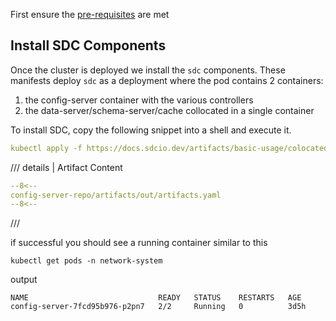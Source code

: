 <script type="text/javascript" src="https://viewer.diagrams.net/js/viewer-static.min.js" async></script>

First ensure the [pre-requisites](2_prereq.md) are met

## Install SDC Components

Once the cluster is deployed we install the `sdc` components. These manifests deploy `sdc` as a deployment where the pod contains 2 containers:

1. the config-server container with the various controllers
2. the data-server/schema-server/cache collocated in a single container

To install SDC, copy the following snippet into a shell and execute it.
```yaml
kubectl apply -f https://docs.sdcio.dev/artifacts/basic-usage/colocated.yaml
```

/// details | Artifact Content

```yaml
--8<--
config-server-repo/artifacts/out/artifacts.yaml
--8<--
```

///

if successful you should see a running container similar to this

```
kubectl get pods -n network-system
```

output

```
NAME                             READY   STATUS    RESTARTS   AGE
config-server-7fcd95b976-p2pn7   2/2     Running   0          3d5h
```